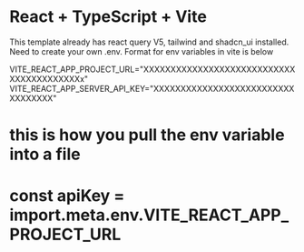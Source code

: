 # React + TypeScript + Vite

This template already has react query V5, tailwind and shadcn_ui installed.
Need to create your own .env.  Format for env variables in vite is below 

VITE_REACT_APP_PROJECT_URL="XXXXXXXXXXXXXXXXXXXXXXXXXXXXXXXXXXXXXXXXXx"
VITE_REACT_APP_SERVER_API_KEY="XXXXXXXXXXXXXXXXXXXXXXXXXXXXXXXXXX"

# this is how you pull the env variable into a file
# const apiKey = import.meta.env.VITE_REACT_APP_PROJECT_URL
